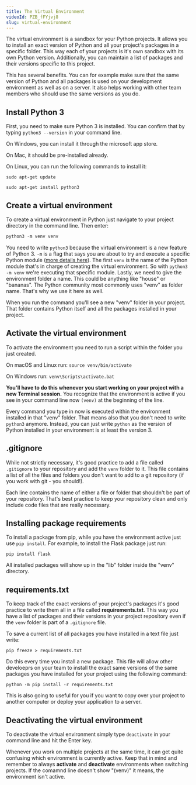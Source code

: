 ```yaml
---
title: The Virtual Environment
videoId: PZB_fFYjvj8
slug: virtual-environment
---
```


The virtual environment is a sandbox for your Python projects. It allows you to install an exact version of Python and all your project's packages in a specific folder. This way each of your projects is it's own sandbox with its own Python version. Additionally, you can maintain a list of packages and their versions specific to this project. 

This has several benefits. You can for example make sure that the same version of Python and all packages is used on your development environment as well as on a server. It also helps working with other team members who should use the same versions as you do. 

## Install Python 3

First, you need to make sure Python 3 is installed. You can confirm that by typing `python3 --version` in your command line. 

On Windows, you can install it through the microsoft app store. 

On Mac, it should be pre-installed already.

On Linux, you can run the following commands to install it: 

```
sudo apt-get update

sudo apt-get install python3
```

## Create a virtual environment

To create a virtual environment in Python just navigate to your project directory in the command line. Then enter:

```python
python3 -m venv venv
```

You need to write `python3` because the virtual environment is a new feature of Python 3. `-m` is a flag that says you are about to try and execute a specific Python module ([more details here](https://docs.python.org/3/using/cmdline.html#cmdoption-m)). The first `venv` is the name of the Python module that's in charge of creating the virtual environment. So with `python3 -m venv` we're executing that specific module. Lastly, we need to give the environment folder a name. This could be anything like "house" or "bananas". The Python community most commonly uses "venv" as folder name. That's why we use it here as well. 

When you run the command you'll see a new "venv" folder in your project. That folder contains Python itself and all the packages installed in your project. 

## Activate the virtual environment

To activate the environment you need to run a script within the folder you just created. 

On macOS and Linux run: `source venv/bin/activate`

On Windows run: `venv\Scripts\activate.bat`

**You'll have to do this whenever you start working on your project with a new Terminal session.** You recognize that the environment is active if you see in your command line now `(venv)` at the beginning of the line. 

Every command you type in now is executed within the environment installed in that "venv" folder. That means also that you don't need to write `python3` anymore. Instead, you can just write `python` as the version of Python installed in your environment is at least the version 3. 

## .gitignore

While not strictly necessary, it's good practice to add a file called `.gitignore` to your repository and add the `venv` folder to it. This file contains a list of all the files and folders you don't want to add to a git repository (if you work with git - you should!).

Each line contains the name of either a file or folder that shouldn't be part of your repository. That's best practice to keep your repository clean and only include code files that are really necessary. 

## Installing package requirements

To install a package from pip, while you have the environment active just use `pip install`. For example, to install the Flask package just run:

```
pip install flask
```

All installed packages will show up in the "lib" folder inside the "venv" directory.

## requirements.txt

To keep track of the exact versions of your project's packages it's good practice to write them all in a file called **requirements.txt**. This way you have a list of packages and their versions in your project repository even if the `venv` folder is part of a `.gitignore` file.

To save a current list of all packages you have installed in a text file just write: 

```
pip freeze > requirements.txt
```

Do this every time you install a new package. This file will allow other develoeprs on your team to install the exact same versions of the same packages you have installed for your project using the following command: 

```
python -m pip install -r requirements.txt
```

This is also going to useful for you if you want to copy over your project to another computer or deploy your application to a server. 

## Deactivating the virtual environment

To deactivate the virtual environment simply type `deactivate` in your command line and hit the Enter key. 

Whenever you work on multiple projects at the same time, it can get quite confusing which environment is currently active. Keep that in mind and remember to always **activate** and **deactivate** environments when switching projects. If the comamnd line doesn't show "(venv)" it means, the environment isn't active. 